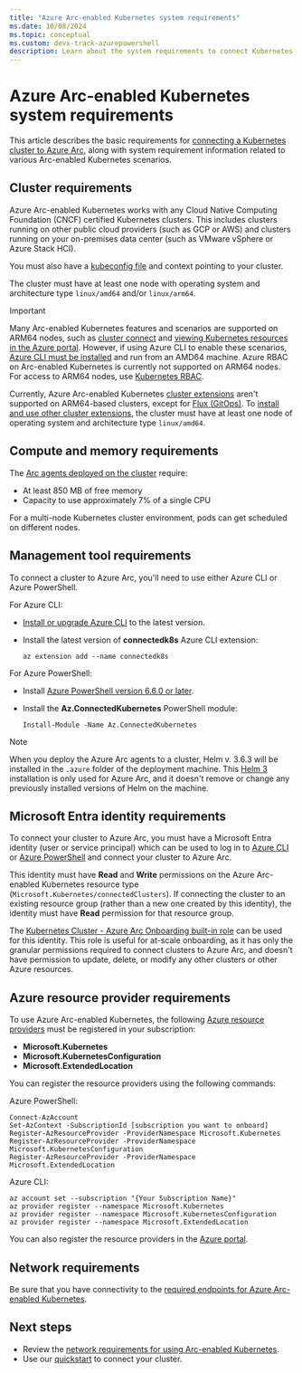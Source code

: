 ```yaml
---
title: "Azure Arc-enabled Kubernetes system requirements"
ms.date: 10/08/2024
ms.topic: conceptual
ms.custom: devx-track-azurepowershell
description: Learn about the system requirements to connect Kubernetes clusters to Azure Arc.
---
```


# Azure Arc-enabled Kubernetes system requirements

This article describes the basic requirements for [connecting a Kubernetes cluster to Azure Arc](quickstart-connect-cluster.md), along with system requirement information related to various Arc-enabled Kubernetes scenarios.

## Cluster requirements

Azure Arc-enabled Kubernetes works with any Cloud Native Computing Foundation (CNCF) certified Kubernetes clusters. This includes clusters running on other public cloud providers (such as GCP or AWS) and clusters running on your on-premises data center (such as VMware vSphere or Azure Stack HCI).

You must also have a [kubeconfig file](https://kubernetes.io/docs/concepts/configuration/organize-cluster-access-kubeconfig/) and context pointing to your cluster.

The cluster must have at least one node with operating system and architecture type `linux/amd64` and/or `linux/arm64`.

> [!IMPORTANT]
> Many Arc-enabled Kubernetes features and scenarios are supported on ARM64 nodes, such as [cluster connect](cluster-connect.md) and [viewing Kubernetes resources in the Azure portal](kubernetes-resource-view.md). However, if using Azure CLI to enable these scenarios, [Azure CLI must be installed](/cli/azure/install-azure-cli) and run from an AMD64 machine. Azure RBAC on Arc-enabled Kubernetes is currently not supported on ARM64 nodes. For access to ARM64 nodes, use [Kubernetes RBAC](identity-access-overview.md#kubernetes-rbac-authorization).
>
> Currently, Azure Arc-enabled Kubernetes [cluster extensions](conceptual-extensions.md) aren't supported on ARM64-based clusters, except for [Flux (GitOps)](conceptual-gitops-flux2.md). To [install and use other cluster extensions](extensions.md), the cluster must have at least one node of operating system and architecture type `linux/amd64`.

## Compute and memory requirements

The [Arc agents deployed on the cluster](conceptual-agent-overview.md) require:

- At least 850 MB of free memory
- Capacity to use approximately 7% of a single CPU

For a multi-node Kubernetes cluster environment, pods can get scheduled on different nodes.

## Management tool requirements

To connect a cluster to Azure Arc, you'll need to use either Azure CLI or Azure PowerShell.

For Azure CLI:

- [Install or upgrade Azure CLI](/cli/azure/install-azure-cli) to the latest version.
- Install the latest version of **connectedk8s** Azure CLI extension:

  ```azurecli
  az extension add --name connectedk8s
  ```

For Azure PowerShell:

- Install [Azure PowerShell version 6.6.0 or later](/powershell/azure/install-azure-powershell).
- Install the **Az.ConnectedKubernetes** PowerShell module:

    ```azurepowershell-interactive
    Install-Module -Name Az.ConnectedKubernetes
    ```

> [!NOTE]
> When you deploy the Azure Arc agents to a cluster,  Helm v. 3.6.3 will be installed in the `.azure` folder of the deployment machine. This [Helm 3](https://helm.sh/docs/) installation is only used for Azure Arc, and it doesn't remove or change any previously installed versions of Helm on the machine.

<a name='azure-ad-identity-requirements'></a>

## Microsoft Entra identity requirements

To connect your cluster to Azure Arc, you must have a Microsoft Entra identity (user or service principal) which can be used to log in to [Azure CLI](/cli/azure/authenticate-azure-cli) or [Azure PowerShell](/powershell/azure/authenticate-azureps) and connect your cluster to Azure Arc.

This identity must have **Read** and **Write** permissions on the Azure Arc-enabled Kubernetes resource type (`Microsoft.Kubernetes/connectedClusters`). If connecting the cluster to an existing resource group (rather than a new one created by this identity), the identity must have **Read** permission for that resource group.

The [Kubernetes Cluster - Azure Arc Onboarding built-in role](/azure/role-based-access-control/built-in-roles#kubernetes-cluster---azure-arc-onboarding) can be used for this identity. This role is useful for at-scale onboarding, as it has only the granular permissions required to connect clusters to Azure Arc, and doesn't have permission to update, delete, or modify any other clusters or other Azure resources.

## Azure resource provider requirements

To use Azure Arc-enabled Kubernetes, the following [Azure resource providers](/azure/azure-resource-manager/management/resource-providers-and-types) must be registered in your subscription:

- **Microsoft.Kubernetes**
- **Microsoft.KubernetesConfiguration**
- **Microsoft.ExtendedLocation**

You can register the resource providers using the following commands:

Azure PowerShell:

```azurepowershell-interactive
Connect-AzAccount
Set-AzContext -SubscriptionId [subscription you want to onboard]
Register-AzResourceProvider -ProviderNamespace Microsoft.Kubernetes
Register-AzResourceProvider -ProviderNamespace Microsoft.KubernetesConfiguration
Register-AzResourceProvider -ProviderNamespace Microsoft.ExtendedLocation
```

Azure CLI:

```azurecli-interactive
az account set --subscription "{Your Subscription Name}"
az provider register --namespace Microsoft.Kubernetes
az provider register --namespace Microsoft.KubernetesConfiguration
az provider register --namespace Microsoft.ExtendedLocation
```

You can also register the resource providers in the [Azure portal](/azure/azure-resource-manager/management/resource-providers-and-types#azure-portal).

## Network requirements

Be sure that you have connectivity to the [required endpoints for Azure Arc-enabled Kubernetes](network-requirements.md).

## Next steps

- Review the [network requirements for using Arc-enabled Kubernetes](system-requirements.md).
- Use our [quickstart](quickstart-connect-cluster.md) to connect your cluster.
